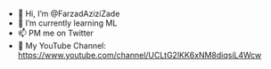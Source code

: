 - 👋 Hi, I’m @FarzadAziziZade
- 🌱 I’m currently learning ML
- 📫 PM me on Twitter
- 🎥 My YouTube Channel: https://www.youtube.com/channel/UCLtG2lKK6xNM8diqsiL4Wcw
